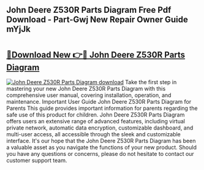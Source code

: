 ## John Deere Z530R Parts Diagram Free Pdf Download - Part-Gwj New Repair Owner Guide mYjJk

# <h2><a href="http://dfsae5.blite.top/?on=John+Deere+Z530R+Parts+Diagram">🔗Download New 👉🔴 John Deere Z530R Parts Diagram</a></h2>

[![John Deere Z530R Parts Diagram download](https://i.imgur.com/lujVjoI.png)](http://dfsae5.blite.top/?on=John+Deere+Z530R+Parts+Diagram)
Take the first step in mastering your new John Deere Z530R Parts Diagram with this comprehensive user manual, covering installation, operation, and maintenance. Important User Guide John Deere Z530R Parts Diagram for Parents This guide provides important information for parents regarding the safe use of this product for children. John Deere Z530R Parts Diagram offers users an extensive range of advanced features, including virtual private network, automatic data encryption, customizable dashboard, and multi-user access, all accessible through the sleek and customizable interface. It's our hope that the John Deere Z530R Parts Diagram has been a valuable asset as you navigate the functions of your new product. Should you have any questions or concerns, please do not hesitate to contact our customer support team.
